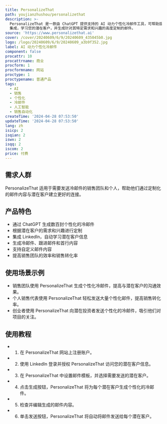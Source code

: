 ```yaml
---
title: PersonalizeThat
path: youjianzhushou/personalizethat
description: >-
  PersonalizeThat 是一款由 ChatGPT 提供支持的 AI 动力个性化冷邮件工具，可帮助提高销售生产力。它与 LinkedIn
  集成，学习您的潜在客户，并生成针对其特定需求和兴趣的高度定制的邮件。
source: 'https://www.personalizethat.ai'
cover: /cover/20240609/6/9/20240609_435045b0.jpg
logo: /logo/20240609/6/9/20240609_a3b9f352.jpg
label: AI 动力个性化冷邮件
component: false
procattr: 10
procattrname: 商业
procform: 1
procformname: 网站
proctype: 1
proctypename: 普通产品
tags:
  - AI
  - 销售
  - 个性化
  - 冷邮件
  - 人工智能
  - 销售自动化
createTime: '2024-04-28 07:53:50'
updateTime: '2024-04-28 07:53:50'
lang: zh
isicp: 2
isqian: 2
iswx: 2
isqq: 2
iscom: 2
price: 付费
---
```




## 需求人群
PersonalizeThat 适用于需要发送冷邮件的销售团队和个人，帮助他们通过定制化的邮件内容与潜在客户建立更好的连接。

## 产品特色
* 通过 ChatGPT 生成数百封个性化的冷邮件
* 根据潜在客户的需求和兴趣进行定制
* 集成 LinkedIn，自动学习潜在客户信息
* 生成冷邮件、跟进邮件和首行内容
* 支持自定义邮件内容
* 提高销售团队的效率和销售转化率

## 使用场景示例
* 销售团队使用 PersonalizeThat 生成个性化冷邮件，提高与潜在客户的沟通效果。
* 个人销售代表使用 PersonalizeThat 轻松发送大量个性化邮件，提高销售转化率。
* 创业者使用 PersonalizeThat 向潜在投资者发送个性化的冷邮件，吸引他们对项目的关注。

## 使用教程
* 1. 在 PersonalizeThat 网站上注册账户。
* 2. 使用 LinkedIn 登录并授权 PersonalizeThat 访问您的潜在客户信息。
* 3. 在 PersonalizeThat 中设置邮件模板，并选择需要发送的潜在客户。
* 4. 点击生成按钮，PersonalizeThat 将为每个潜在客户生成个性化的冷邮件。
* 5. 检查并编辑生成的邮件内容。
* 6. 单击发送按钮，PersonalizeThat 将自动将邮件发送给每个潜在客户。

  
